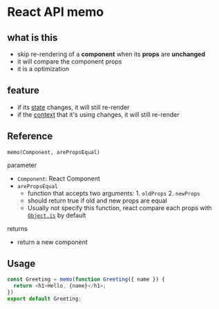# React API memo

## what is this

- skip re-rendering of a **component** when its **props** are **unchanged**
- it will compare the component props
- it is a optimization

## feature

- if its [state](react-hooks-usestate.md) changes, it will still re-render
- if the [context](react-hooks-usecontext.md) that it's using changes, it will still re-render

## Reference

`memo(Component, arePropsEqual)`

parameter

- `Component`: React Component
- `arePropsEqual`
  - function that accepts two arguments: 1. `oldProps` 2. `newProps`
  - should return true if old and new props are equal
  - Usually not specify this function, react compare each props with [`Object.is`](javascript-object-object.md) by default

returns

- return a new component

## Usage

```js
const Greeting = memo(function Greeting({ name }) {
  return <h1>Hello, {name}</h1>;
})
export default Greeting;
```
